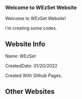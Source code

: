 ### Welcome to WEzSet Website

Welcome to WEzSet Website!

i'm creating some codes.

## Website Info

Name: WEzSet

CreatedDate: 01/20/2022

Created With Github Pages.

## Other Websites
